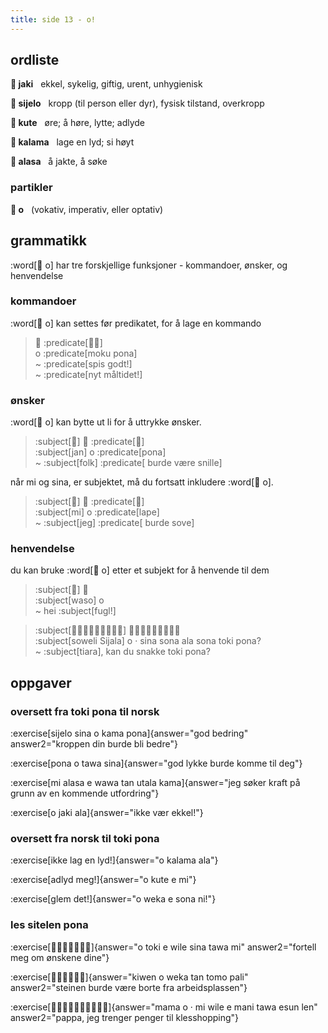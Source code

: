 ```yaml
---
title: side 13 - o! 
---
```

## ordliste

**󱤐 jaki**&nbsp;&nbsp;&nbsp;ekkel, sykelig, giftig, urent, unhygienisk

**󱥛 sijelo**&nbsp;&nbsp;&nbsp;kropp (til person eller dyr), fysisk tilstand, overkropp

**󱤠 kute**&nbsp;&nbsp;&nbsp;øre; å høre, lytte; adlyde

**󱤕 kalama**&nbsp;&nbsp;&nbsp;lage en lyd; si høyt

**󱤃 alasa**&nbsp;&nbsp;&nbsp;å jakte, å søke

### partikler

**󱥄 o**&nbsp;&nbsp;&nbsp;(vokativ, imperativ, eller optativ)

## grammatikk
:word[󱥄 o] har tre forskjellige funksjoner - kommandoer, ønsker, og henvendelse 

### kommandoer
:word[󱥄 o] kan settes før predikatet, for å lage en kommando

> 󱥄 :predicate[󱤶󱥔] \
> o :predicate[moku pona] \
> ~ :predicate[spis godt!] \
> ~ :predicate[nyt måltidet!]

### ønsker

:word[󱥄 o] kan bytte ut li for å uttrykke ønsker.

> :subject[󱤑] 󱥄 :predicate[󱥔] \
> :subject[jan] o :predicate[pona] \
> ~ :subject[folk] :predicate[ burde være snille]

 når mi og sina, er subjektet, må du fortsatt inkludere :word[󱥄 o]. 

> :subject[󱤴] 󱥄 :predicate[󱤢] \
> :subject[mi] o :predicate[lape] \
> ~ :subject[jeg] :predicate[ burde sove]

### henvendelse
du kan bruke :word[󱥄 o] etter et subjekt for å henvende til dem

> :subject[󱥴] 󱥄 \
> :subject[waso] o \
> ~ hei :subject[fugl!]

> :subject[󱥢󱦐󱥦󱤌󱤑󱤄󱤧󱤂󱦑] 󱥄󱦜󱥞󱥡󱤂󱥡󱥬󱦖󱥔 \
> :subject[soweli Sijala] o · sina sona ala sona toki pona? \
> ~ :subject[tiara], kan du snakke toki pona?

## oppgaver
### oversett fra toki pona til norsk 
:exercise[sijelo sina o kama pona]{answer="god bedring" answer2="kroppen din burde bli bedre"}

:exercise[pona o tawa sina]{answer="god lykke burde komme til deg"}

:exercise[mi alasa e wawa tan utala kama]{answer="jeg søker kraft på grunn av en kommende utfordring"}

:exercise[o jaki ala]{answer="ikke vær ekkel!"}

### oversett fra norsk til toki pona
:exercise[ikke lag en lyd!]{answer="o kalama ala"}

:exercise[adlyd meg!]{answer="o kute e mi"}

:exercise[glem det!]{answer="o weka e sona ni!"}

### les sitelen pona
:exercise[󱥄󱥬󱤉󱥷󱥞󱥩󱤴]{answer="o toki e wile sina tawa mi" answer2="fortell meg om ønskene dine"}

:exercise[󱤛󱥄󱥶󱥧󱥭󱥉]{answer="kiwen o weka tan tomo pali" answer2="steinen burde være borte fra arbeidsplassen"}

:exercise[󱤱󱥄󱦜󱤴󱥷󱤉󱤲󱥩󱤋󱤥]{answer="mama o · mi wile e mani tawa esun len" answer2="pappa, jeg trenger penger til klesshopping"}